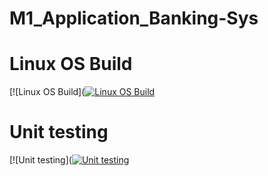# M1_Application_Banking-Sys

# Linux OS Build
[![Linux OS Build]([![Linux OS Build](https://github.com/Sandhya7rani/M1_Application_Banking-Sys/actions/workflows/build-linu.yml/badge.svg?branch=master)](https://github.com/Sandhya7rani/M1_Application_Banking-Sys/actions/workflows/build-linu.yml)
# Unit testing
[![Unit testing]([![Unit testing](https://github.com/Sandhya7rani/M1_Application_Banking-Sys/actions/workflows/Unittesting.yml/badge.svg?branch=master)](https://github.com/Sandhya7rani/M1_Application_Banking-Sys/actions/workflows/Unittesting.yml)
